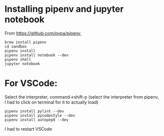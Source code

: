 

# Installing pipenv and jupyter notebook

From https://github.com/pypa/pipenv,

```
brew install pipenv
cd sandbox
pipenv install
pipenv install notebook --dev
pipenv shell
jupyter notebook
```

# For VSCode:

Select the interpreter, command->shift-p (select the interpreter from pipenv, I had to click on terminal for it to actually load)

```
pipenv install pylint --dev
pipenv install pycodestyle --dev
pipenv install autopep8 --dev
```

I had to restart VSCode
